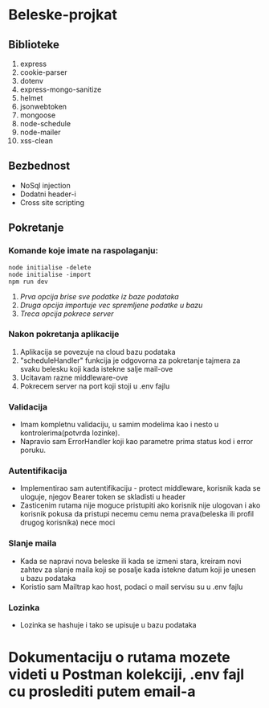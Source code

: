 # Beleske-projkat

## Biblioteke

1. express
2. cookie-parser
3. dotenv
4. express-mongo-sanitize
5. helmet
6. jsonwebtoken
7. mongoose
8. node-schedule
9. node-mailer
10. xss-clean

## Bezbednost

- NoSql injection
- Dodatni header-i
- Cross site scripting


## Pokretanje
### Komande koje imate na raspolaganju:

```
node initialise -delete
node initialise -import
npm run dev
```

1. *Prva opcija brise sve podatke iz baze podataka*
2. *Druga opcija importuje vec spremljene podatke u bazu*
3. *Treca opcija pokrece server*

### Nakon pokretanja aplikacije

1. Aplikacija se povezuje na cloud bazu podataka
2. "scheduleHandler" funkcija je odgovorna za pokretanje tajmera za svaku belesku koji kada istekne salje mail-ove
3. Ucitavam razne middleware-ove
4. Pokrecem server na port koji stoji u .env fajlu

### Validacija
- Imam kompletnu validaciju, u samim modelima kao i nesto u kontrolerima(potvrda lozinke).
- Napravio sam ErrorHandler koji kao parametre prima status kod i error poruku.

### Autentifikacija
- Implementirao sam autentifikaciju - protect middleware, korisnik kada se uloguje, njegov Bearer token se skladisti u header
- Zasticenim rutama nije moguce pristupiti ako korisnik nije ulogovan i ako korisnik pokusa da pristupi necemu cemu nema prava(beleska ili profil drugog korisnika) nece moci

### Slanje maila
- Kada se napravi nova beleske ili kada se izmeni stara, kreiram novi zahtev za slanje maila koji se posalje kada istekne datum koji je unesen u bazu podataka
- Koristio sam Mailtrap kao host, podaci o mail servisu su u .env fajlu

### Lozinka
- Lozinka se hashuje i tako se upisuje u bazu podataka

# Dokumentaciju o rutama mozete videti u Postman kolekciji, .env fajl cu proslediti putem email-a
